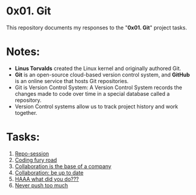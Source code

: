 # **0x01. Git**
This repository documents my responses to the "**0x01. Git**" project tasks. 

# Notes:
- **Linus Torvalds** created the Linux kernel and originally authored Git.
- **Git** is an open-source cloud-based version control system, and **GitHub** is an online service that hosts Git repositories. 
- Git is Version Control System: A Version Control System records the changes made to code over time in a special database called a repository.  
- Version Control systems allow us to track project history and work together. 


# Tasks:
1. [Repo-session]()
2. [Coding fury road]()
3. [Collaboration is the base of a company]()
4. [Collaboration: be up to date]()
5. [HAAA what did you do???]()
6. [Never push too much]()